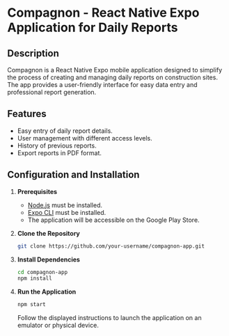 # Compagnon - React Native Expo Application for Daily Reports

## Description

Compagnon is a React Native Expo mobile application designed to simplify the process of creating and managing daily reports on construction sites. The app provides a user-friendly interface for easy data entry and professional report generation.

## Features

- Easy entry of daily report details.
- User management with different access levels.
- History of previous reports.
- Export reports in PDF format.

## Configuration and Installation

1. **Prerequisites**
   - [Node.js](https://nodejs.org/) must be installed.
   - [Expo CLI](https://docs.expo.dev/get-started/installation/) must be installed.
   - The application will be accessible on the Google Play Store.

2. **Clone the Repository**
   ```bash
   git clone https://github.com/your-username/compagnon-app.git
   ```

3. **Install Dependencies**
   ```bash
   cd compagnon-app
   npm install
   ```

4. **Run the Application**
   ```bash
   npm start
   ```

   Follow the displayed instructions to launch the application on an emulator or physical device.
